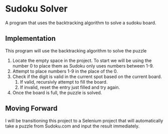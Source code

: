 # Sudoku Solver

A program that uses the backtracking algorithm to solve a sudoku board.

## Implementation

This program will use the backtracking algorithm to solve the puzzle

1) Locate the empty space in the project. To start we will be using the number 0 to place them as Sudoku only uses numbers between 1-9.
2) Attempt to place numbers 1-9 in the place of the 0.
3) Check if the digit is valid in the current spot based on the current board.
   1) If valid, recursivly attempt to fill the board.
   2) If invalid, reset the entry just filled and try again.
4) Once the board is full, the puzzle is solved.

## Moving Forward

I will be transitioning this project to a Selenium project that will automatically take a puzzle from Sudoku.com and input the result immediately.
